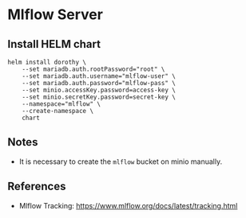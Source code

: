 # Mlflow Server

## Install HELM chart

```
helm install dorothy \
    --set mariadb.auth.rootPassword="root" \
    --set mariadb.auth.username="mlflow-user" \
    --set mariadb.auth.password="mlflow-pass" \
    --set minio.accessKey.password=access-key \
    --set minio.secretKey.password=secret-key \
    --namespace="mlflow" \
    --create-namespace \
    chart
```

## Notes

- It is necessary to create the `mlflow` bucket on minio manually.

## References

- Mlflow Tracking: https://www.mlflow.org/docs/latest/tracking.html
